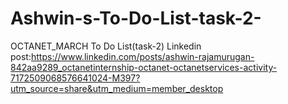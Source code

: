 # Ashwin-s-To-Do-List-task-2-
OCTANET_MARCH To Do List(task-2)
Linkedin post:https://www.linkedin.com/posts/ashwin-rajamurugan-842aa9289_octanetinternship-octanet-octanetservices-activity-7172509068576641024-M397?utm_source=share&utm_medium=member_desktop
